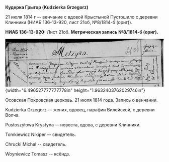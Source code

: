 **Кудерка Грыгор (Kudzierka Grzegorz)**

21 июля 1814 г -- венчание с вдовой Крыстыной Пустошило с деревни
Клинники (НИАБ 136-13-920, лист 21об, №8/1814-б (ориг)).

**НИАБ 136-13-920:** Лист 21об. **Метрическая запись №8/1814-б (ориг).**

![](./media/16c22e78f23ef369c6cc766a20086c13f9edd193.png){width="6.496527777777778in"
height="1.9632403762029746in"}

Осовская Покровская церковь. 21 июля 1814 года. Запись о венчании.

Kudzierka Grzegorz -- жених, вдовец, парафии Вилейской, с деревни Волча.

Pustoszyłowa Krystyna -- невеста, вдова, с деревни Клинники.

Tomkiewicz Nikiper -- свидетель.

Chrucki Michał -- свидетель.

Woyniewicz Tomasz -- ксёндз.
